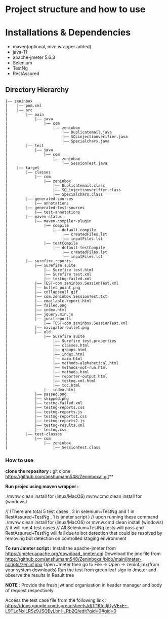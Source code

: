 Project structure and how to use
================================

# Installations & Dependencies
- maven(optional, mvn wrapper added)
- java-11
- apache-jmeter 5.6.3
- Selenium
- TestNg
- RestAssured


## Directory Hierarchy
```
|—— zeninbox
|    |—— pom.xml
|    |—— src
|        |—— main
|            |—— java
|                |—— com
|                    |—— zeninbox
|                        |—— Duplicatemail.java
|                        |—— SQLinjectionverifier.java
|                        |—— Specialchars.java
|        |—— test
|            |—— java
|                |—— com
|                    |—— zeninbox
|                        |—— SessionTest.java
|    |—— target
|        |—— classes
|            |—— com
|                |—— zeninbox
|                    |—— Duplicatemail.class
|                    |—— SQLinjectionverifier.class
|                    |—— Specialchars.class
|        |—— generated-sources
|            |—— annotations
|        |—— generated-test-sources
|            |—— test-annotations
|        |—— maven-status
|            |—— maven-compiler-plugin
|                |—— compile
|                    |—— default-compile
|                        |—— createdFiles.lst
|                        |—— inputFiles.lst
|                |—— testCompile
|                    |—— default-testCompile
|                        |—— createdFiles.lst
|                        |—— inputFiles.lst
|        |—— surefire-reports
|            |—— Surefire suite
|                |—— Surefire test.html
|                |—— Surefire test.xml
|                |—— testng-failed.xml
|            |—— TEST-com.zeninbox.SessionTest.xml
|            |—— bullet_point.png
|            |—— collapseall.gif
|            |—— com.zeninbox.SessionTest.txt
|            |—— emailable-report.html
|            |—— failed.png
|            |—— index.html
|            |—— jquery.min.js
|            |—— junitreports
|                |—— TEST-com.zeninbox.SessionTest.xml
|            |—— navigator-bullet.png
|            |—— old
|                |—— Surefire suite
|                    |—— Surefire test.properties
|                    |—— classes.html
|                    |—— groups.html
|                    |—— index.html
|                    |—— main.html
|                    |—— methods-alphabetical.html
|                    |—— methods-not-run.html
|                    |—— methods.html
|                    |—— reporter-output.html
|                    |—— testng.xml.html
|                    |—— toc.html
|                |—— index.html
|            |—— passed.png
|            |—— skipped.png
|            |—— testng-failed.xml
|            |—— testng-reports.css
|            |—— testng-reports.js
|            |—— testng-reports1.css
|            |—— testng-reports2.js
|            |—— testng-results.xml
|            |—— testng.css
|        |—— test-classes
|            |—— com
|                |—— zeninbox
|                    |—— SessionTest.class
```
### How to use 

**clone the repository :** 
git clone https://github.com/anshumann548/Zeninboxai.git**

**Run projec using maven wrapper :**

./mvnw clean install for (linux/MacOS)
 mvnw.cmd clean install for (windows)

// (There are total 5 test cases , 3 in selenium+TestNg and 1 in RestAssured+TestNg , 1 is jmeter script )
// upon running these  command ./mvnw clean install for (linux/MacOS) or  mvnw.cmd clean install (windows)
// it will run 4 test cases
// All Selenium+TestNg tests will pass and RestAssured+TestNg will fail due to bot detection that could be resolved by removing bot detection on controlled staging environment

**To run Jmeter script :**
Install the apache-jmeter from https://jmeter.apache.org/download_jmeter.cgi
Download the jmx file from https://github.com/anshumann548/Zeninboxai/blob/main/jmeter-scripts/zeninf.jmx 
Open Jmeter then go to File -> Open -> zeninf.jmx(from your system downloads)
Run the test from green leaf sign in Jmeter and observe the results in Result tree 

**NOTE** : Provide the fresh jwt and organisation in header manager and body of request respectively

Access the test case file from the following link : https://docs.google.com/spreadsheets/d/1f1KtcJjDyVExE--L9TLdNxlLRSz9JSQEyLbnI-_Rb2Q/edit?gid=0#gid=0 

 

